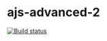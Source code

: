 # ajs-advanced-2

[![Build status](https://ci.appveyor.com/api/projects/status/d7i9yfp7h2ubo0mw?svg=true)](https://ci.appveyor.com/project/Nataliya-grish/ajs-advanced-2)